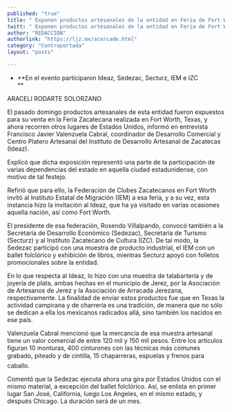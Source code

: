 ```yaml
---
published: "true"
title: " Exponen productos artesanales de la entidad en Feria de Fort Worth"
twitt: " Exponen productos artesanales de la entidad en Feria de Fort Worth"
author: "REDACCION"
authorlink: "https://ljz.mx/acercade.html"
category: "Contraportada"
layout: "posts"

---
```


*   **En el evento participaron Ideaz, Sedezac, Secturz, IEM e IZC  
    **


  ARACELI RODARTE SOLORZANO



  El pasado domingo productos artesanales de esta entidad fueron expuestos para su venta en la Feria Zacatecana realizada en Fort Worth, Texas, y ahora recorren otros lugares de Estados Unidos, informó en entrevista Francisco Javier Valenzuela Cabral, coordinador de Desarrollo Comercial y Centro Platero Artesanal del Instituto de Desarrollo Artesanal de Zacatecas (Ideaz).



  Explicó que dicha exposición representó una parte de la participación de varias dependencias del estado en aquella ciudad estadunidense, con motivo de tal festejo.



  Refirió que para ello, la Federación de Clubes Zacatecanos en Fort Worth invitó al Instituto Estatal de Migración (IEM) a esa feria, y a su vez, esta instancia hizo la invitación al Ideaz, que ha ya visitado en varias ocasiones aquella nación, así como Fort Worth.



  El presidente de esa federación, Rosendo Villalpando, convocó también a la Secretaría de Desarrollo Económico (Sedezac), Secretaría de Turismo (Secturz) y al Instituto Zacatecano de Cultura (IZC). De tal modo, la Sedezac participó con una muestra de producto industrial, el IEM con un ballet folclórico y exhibición de libros, mientras Secturz apoyó con folletos promocionales sobre la entidad.



  En lo que respecta al Ideaz, lo hizo con una muestra de talabartería y de joyería de plata, ambas hechas en el municipio de Jerez, por la Asociación de Artesanos de Jerez y la Asociación de Arracada Jerezana, respectivamente. La finalidad de enviar estos productos fue que en Texas la actividad campirana y de charrería es una tradición, de manera que no sólo se dedican a ella los mexicanos radicados allá, sino también los nacidos en ese país.



  Valenzuela Cabral mencionó que la mercancía de esa muestra artesanal tiene un valor comercial de entre 120 mil y 150 mil pesos. Entre los artículos figuran 10 monturas, 400 cinturones con las técnicas más comunes grabado, piteado y de cintilla, 15 chaparreras, espuelas y frenos para caballo.



  Comentó que la Sedezac ejecuta ahora una gira por Estados Unidos con el mismo material, a excepción del ballet folclórico. Así, se enlista en primer lugar San José, California, luego Los Angeles, en el mismo estado, y después Chicago. La duración será de un mes.

